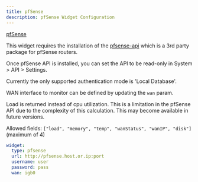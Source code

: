 ```yaml
---
title: pfSense
description: pfSense Widget Configuration
---
```


[pfSense](https://github.com/pfsense/pfsense)

This widget requires the installation of the [pfsense-api](https://github.com/jaredhendrickson13/pfsense-api) which is a 3rd party package for pfSense routers.

Once pfSense API is installed, you can set the API to be read-only in System > API > Settings.

Currently the only supported authentication mode is 'Local Database'.

WAN interface to monitor can be defined by updating the `wan` param.

Load is returned instead of cpu utilization. This is a limitation in the pfSense API due to the complexity of this calculation. This may become available in future versions.

Allowed fields: `["load", "memory", "temp", "wanStatus", "wanIP", "disk"]` (maximum of 4)

```yaml
widget:
  type: pfsense
  url: http://pfsense.host.or.ip:port
  username: user
  password: pass
  wan: igb0
```
